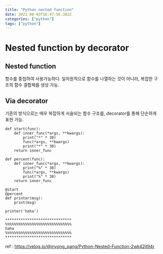 ```yaml
---
title: "Python nested function"
date: 2021-08-03T16:47:56.382Z
categories: ["python"]
tags: ["python"]
---
```

# Nested function by decorator
## Nested function
함수를 중첩하여 사용가능하다. 일차원적으로 함수를 나열하는 것이 아니라, 복잡한 구조의 함수 결합체를 생성 가능.

## Via decorator
기존의 방식으로는 매우 복잡하게 서술되는 함수 구조를, decorator를 통해 단순하게 표현 가능.

```
def start(func):
    def inner_func(*args, **kwargs):
        print("*" * 30)
        func(*args, **kwargs)
        print("*" * 30)
    return inner_func

def percent(func):
    def inner_func(*args, **kwargs):
        print("%" * 30)
        func(*args, **kwargs)
        print("%" * 30)
    return inner_func

@start
@percent
def printer(msg):
    print(msg)

printer('haha')

******************************
%%%%%%%%%%%%%%%%%%%%%%%%%%%%%%
haha
%%%%%%%%%%%%%%%%%%%%%%%%%%%%%%
******************************
```
ref : https://velog.io/@inyong_pang/Python-Nested-Function-2wk42jt94r